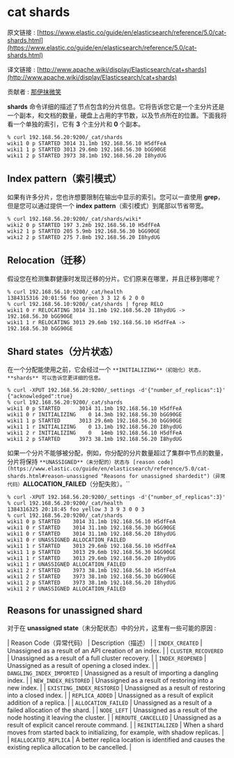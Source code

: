 # cat shards

原文链接 : [https://www.elastic.co/guide/en/elasticsearch/reference/5.0/cat-shards.html](https://www.elastic.co/guide/en/elasticsearch/reference/5.0/cat-shards.html)

译文链接 : [http://www.apache.wiki/display/Elasticsearch/cat+shards](http://www.apache.wiki/display/Elasticsearch/cat+shards)

贡献者 : [那伊抹微笑](/display/~wangyangting)

**shards** 命令详细的描述了节点包含的分片信息。它将告诉您它是一个主分片还是一个副本，和文档的数量，硬盘上占用的字节数，以及节点所在的位置。下面我将看一个单独的索引，它有 **3** 个主分片和 **0** 个副本。

```
% curl 192.168.56.20:9200/_cat/shards
wiki1 0 p STARTED 3014 31.1mb 192.168.56.10 H5dfFeA
wiki1 1 p STARTED 3013 29.6mb 192.168.56.30 bGG90GE
wiki1 2 p STARTED 3973 38.1mb 192.168.56.20 I8hydUG
```

## Index pattern（索引模式）

如果有许多分片，您也许想要限制在输出中显示的索引。您可以一直使用 **grep**，但是您可以通过提供一个 **index** **pattern**（索引模式）到尾部以节省带宽。

```
% curl 192.168.56.20:9200/_cat/shards/wiki*
wiki2 0 p STARTED 197 3.2mb 192.168.56.10 H5dfFeA
wiki2 1 p STARTED 205 5.9mb 192.168.56.30 bGG90GE
wiki2 2 p STARTED 275 7.8mb 192.168.56.20 I8hydUG
```

## Relocation（迁移）

假设您在检测集群健康时发现迁移的分片。它们原来在哪里，并且迁移到哪呢？

```
% curl 192.168.56.10:9200/_cat/health
1384315316 20:01:56 foo green 3 3 12 6 2 0 0
% curl 192.168.56.10:9200/_cat/shards | fgrep RELO
wiki1 0 r RELOCATING 3014 31.1mb 192.168.56.20 I8hydUG -> 192.168.56.30 bGG90GE
wiki1 1 r RELOCATING 3013 29.6mb 192.168.56.10 H5dfFeA -> 192.168.56.30 bGG90GE
```

## Shard states（分片状态）

在一个分配能使用之前，它会经过一个 ``**INITIALIZING**（初始化）状态，**shards** 可以告诉您更详细的信息。``

```
% curl -XPUT 192.168.56.20:9200/_settings -d'{"number_of_replicas":1}'
{"acknowledged":true}
% curl 192.168.56.20:9200/_cat/shards
wiki1 0 p STARTED      3014 31.1mb 192.168.56.10 H5dfFeA
wiki1 0 r INITIALIZING    0 14.3mb 192.168.56.30 bGG90GE
wiki1 1 p STARTED      3013 29.6mb 192.168.56.30 bGG90GE
wiki1 1 r INITIALIZING    0 13.1mb 192.168.56.20 I8hydUG
wiki1 2 r INITIALIZING    0   14mb 192.168.56.10 H5dfFeA
wiki1 2 p STARTED      3973 38.1mb 192.168.56.20 I8hydUG
```

如果一个分片不能够被分配，例如，你分配的分片数量超过了集群中节点的数量，分片将保持 `**UNASSIGNED**（未分配的）状态与 [reason code](https://www.elastic.co/guide/en/elasticsearch/reference/5.0/cat-shards.html#reason-unassigned "Reasons for unassigned shardedit")（异常代码）`**ALLOCATION_FAILED**（分配失败）。``

```
% curl -XPUT 192.168.56.20:9200/_settings -d'{"number_of_replicas":3}'
% curl 192.168.56.20:9200/_cat/health
1384316325 20:18:45 foo yellow 3 3 9 3 0 0 3
% curl 192.168.56.20:9200/_cat/shards
wiki1 0 p STARTED    3014 31.1mb 192.168.56.10 H5dfFeA
wiki1 0 r STARTED    3014 31.1mb 192.168.56.30 bGG90GE
wiki1 0 r STARTED    3014 31.1mb 192.168.56.20 I8hydUG
wiki1 0 r UNASSIGNED ALLOCATION_FAILED
wiki1 1 r STARTED    3013 29.6mb 192.168.56.10 H5dfFeA
wiki1 1 p STARTED    3013 29.6mb 192.168.56.30 bGG90GE
wiki1 1 r STARTED    3013 29.6mb 192.168.56.20 I8hydUG
wiki1 1 r UNASSIGNED ALLOCATION_FAILED
wiki1 2 r STARTED    3973 38.1mb 192.168.56.10 H5dfFeA
wiki1 2 r STARTED    3973 38.1mb 192.168.56.30 bGG90GE
wiki1 2 p STARTED    3973 38.1mb 192.168.56.20 I8hydUG
wiki1 2 r UNASSIGNED ALLOCATION_FAILED
```

## Reasons for unassigned shard

对于在 **unassigned state**（未分配状态）中的分片，这里有一些可能的原因 : 

| Reason Code（异常代码） | Description（描述） |
| `INDEX_CREATED` | Unassigned as a result of an API creation of an index. |
| `CLUSTER_RECOVERED` | Unassigned as a result of a full cluster recovery. |
| `INDEX_REOPENED` | Unassigned as a result of opening a closed index. |
| `DANGLING_INDEX_IMPORTED` | Unassigned as a result of importing a dangling index. |
| `NEW_INDEX_RESTORED` | Unassigned as a result of restoring into a new index. |
| `EXISTING_INDEX_RESTORED` | Unassigned as a result of restoring into a closed index. |
| `REPLICA_ADDED` | Unassigned as a result of explicit addition of a replica. |
| `ALLOCATION_FAILED` | Unassigned as a result of a failed allocation of the shard. |
| `NODE_LEFT` | Unassigned as a result of the node hosting it leaving the cluster. |
| `REROUTE_CANCELLED` | Unassigned as a result of explicit cancel reroute command. |
| `REINITIALIZED` | When a shard moves from started back to initializing, for example, with shadow replicas. |
| `REALLOCATED_REPLICA` | A better replica location is identified and causes the existing replica allocation to be cancelled. |
